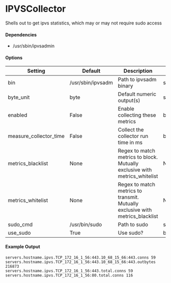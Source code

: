 <!--This file was generated from the python source
Please edit the source to make changes
-->
IPVSCollector
=====

Shells out to get ipvs statistics, which may or may not require sudo access

#### Dependencies

 * /usr/sbin/ipvsadmin


#### Options

Setting | Default | Description | Type
--------|---------|-------------|-----
bin | /usr/sbin/ipvsadm | Path to ipvsadm binary | str
byte_unit | byte | Default numeric output(s) | str
enabled | False | Enable collecting these metrics | bool
measure_collector_time | False | Collect the collector run time in ms | bool
metrics_blacklist | None | Regex to match metrics to block. Mutually exclusive with metrics_whitelist | NoneType
metrics_whitelist | None | Regex to match metrics to transmit. Mutually exclusive with metrics_blacklist | NoneType
sudo_cmd | /usr/bin/sudo | Path to sudo | str
use_sudo | True | Use sudo? | bool

#### Example Output

```
servers.hostname.ipvs.TCP_172_16_1_56:443.10_68_15_66:443.conns 59
servers.hostname.ipvs.TCP_172_16_1_56:443.10_68_15_66:443.outbytes 216873
servers.hostname.ipvs.TCP_172_16_1_56:443.total.conns 59
servers.hostname.ipvs.TCP_172_16_1_56:80.total.conns 116
```


